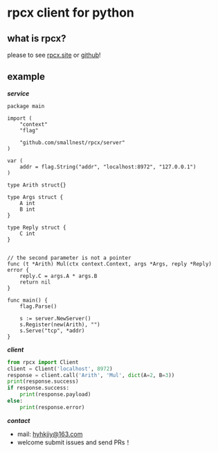 # rpcx client for python
## what is rpcx?
please to see [rpcx.site](http://rpcx.site/) or [github](https://github.com/smallnest/rpcx)!

## example
***service***
```golang
package main

import (
	"context"
	"flag"

	"github.com/smallnest/rpcx/server"
)

var (
	addr = flag.String("addr", "localhost:8972", "127.0.0.1")
)

type Arith struct{}

type Args struct {
	A int
	B int
}

type Reply struct {
	C int
}


// the second parameter is not a pointer
func (t *Arith) Mul(ctx context.Context, args *Args, reply *Reply) error {
	reply.C = args.A * args.B
	return nil
}

func main() {
	flag.Parse()

	s := server.NewServer()
	s.Register(new(Arith), "")
	s.Serve("tcp", *addr)
}
```

***client***
```python
from rpcx import Client
client = Client('localhost', 8972)
response = client.call('Arith', 'Mul', dict(A=2, B=3))
print(response.success)
if response.success:
    print(response.payload)
else:
    print(response.error)
```

***contact***
- mail: hyhkjiy@163.com
- welcome submit issues and send PRs！